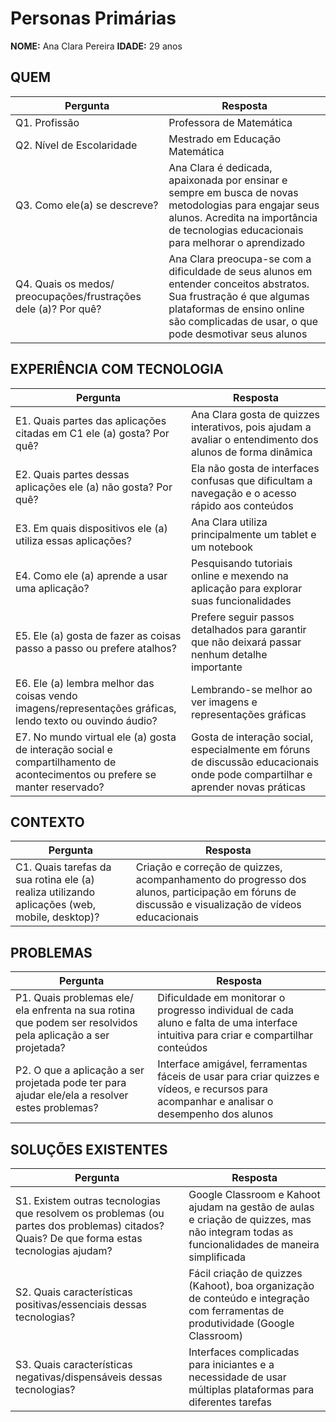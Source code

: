 # Personas Primárias
**NOME:** Ana Clara Pereira
**IDADE:** 29 anos

## QUEM
| Pergunta | Resposta |
| ---- | ------------ |
| Q1. Profissão | Professora de Matemática |
| Q2. Nível de Escolaridade |  Mestrado em Educação Matemática |
| Q3. Como ele(a) se descreve? | Ana Clara é dedicada, apaixonada por ensinar e sempre em busca de novas metodologias para engajar seus alunos. Acredita na importância de tecnologias educacionais para melhorar o aprendizado |
| Q4. Quais os medos/ preocupações/frustrações dele (a)? Por quê? | Ana Clara preocupa-se com a dificuldade de seus alunos em entender conceitos abstratos. Sua frustração é que algumas plataformas de ensino online são complicadas de usar, o que pode desmotivar seus alunos |

## EXPERIÊNCIA COM TECNOLOGIA
| Pergunta | Resposta |
| ---- | ------------ |
| E1. Quais partes das aplicações citadas em C1 ele (a) gosta? Por quê? | Ana Clara gosta de quizzes interativos, pois ajudam a avaliar o entendimento dos alunos de forma dinâmica |
| E2. Quais partes dessas aplicações ele (a) não gosta? Por quê? | Ela não gosta de interfaces confusas que dificultam a navegação e o acesso rápido aos conteúdos |
| E3. Em quais dispositivos ele (a) utiliza essas aplicações? | Ana Clara utiliza principalmente um tablet e um notebook |
| E4. Como ele (a) aprende a usar uma aplicação? | Pesquisando tutoriais online e mexendo na aplicação para explorar suas funcionalidades |
| E5. Ele (a) gosta de fazer as coisas passo a passo ou prefere atalhos? | Prefere seguir passos detalhados para garantir que não deixará passar nenhum detalhe importante |
| E6. Ele (a) lembra melhor das coisas vendo imagens/representações gráficas, lendo texto ou ouvindo áudio? | Lembrando-se melhor ao ver imagens e representações gráficas |
| E7. No mundo virtual ele (a) gosta de interação social e compartilhamento de acontecimentos ou prefere se manter reservado? | Gosta de interação social, especialmente em fóruns de discussão educacionais onde pode compartilhar e aprender novas práticas |

## CONTEXTO
| Pergunta | Resposta |
| ---- | ------------ |
| C1. Quais tarefas da sua rotina ele (a) realiza utilizando aplicações (web, mobile, desktop)? | Criação e correção de quizzes, acompanhamento do progresso dos alunos, participação em fóruns de discussão e visualização de vídeos educacionais |

## PROBLEMAS
| Pergunta | Resposta |
| ---- | ------------ |
| P1. Quais problemas ele/ ela enfrenta na sua rotina que podem ser resolvidos pela aplicação a ser projetada? | Dificuldade em monitorar o progresso individual de cada aluno e falta de uma interface intuitiva para criar e compartilhar conteúdos |
| P2. O que a aplicação a ser projetada pode ter para ajudar ele/ela a resolver estes problemas? | Interface amigável, ferramentas fáceis de usar para criar quizzes e vídeos, e recursos para acompanhar e analisar o desempenho dos alunos |

## SOLUÇÕES EXISTENTES
| Pergunta | Resposta |
| ---- | ------------ |
| S1. Existem outras tecnologias que resolvem os problemas (ou partes dos problemas) citados? Quais? De que forma estas tecnologias ajudam?| Google Classroom e Kahoot ajudam na gestão de aulas e criação de quizzes, mas não integram todas as funcionalidades de maneira simplificada |
| S2. Quais características positivas/essenciais dessas tecnologias?| Fácil criação de quizzes (Kahoot), boa organização de conteúdo e integração com ferramentas de produtividade (Google Classroom) |
| S3. Quais características negativas/dispensáveis dessas tecnologias?| Interfaces complicadas para iniciantes e a necessidade de usar múltiplas plataformas para diferentes tarefas |

